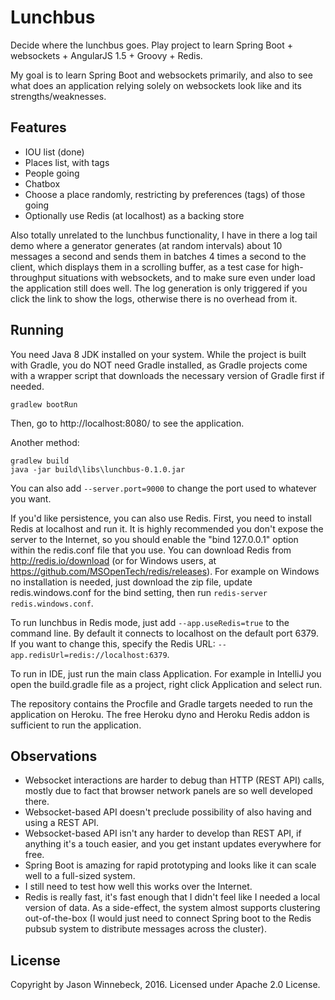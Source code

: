 # Lunchbus
Decide where the lunchbus goes. Play project to learn Spring Boot + websockets + AngularJS 1.5 + Groovy + Redis.

My goal is to learn Spring Boot and websockets primarily, and also to see what does an application relying solely on
websockets look like and its strengths/weaknesses.

## Features

- IOU list (done)
- Places list, with tags
- People going
- Chatbox
- Choose a place randomly, restricting by preferences (tags) of those going
- Optionally use Redis (at localhost) as a backing store

Also totally unrelated to the lunchbus functionality, I have in there a log tail demo where a generator generates (at
random intervals) about 10 messages a second and sends them in batches 4 times a second to the client, which displays
them in a scrolling buffer, as a test case for high-throughput situations with websockets, and to make sure even under
load the application still does well. The log generation is only triggered if you click the link to show the logs,
otherwise there is no overhead from it.

## Running

You need Java 8 JDK installed on your system. While the project is built with Gradle, you do NOT need Gradle installed,
as Gradle projects come with a wrapper script that downloads the necessary version of Gradle first if needed.

    gradlew bootRun

Then, go to http://localhost:8080/ to see the application.

Another method:

    gradlew build
    java -jar build\libs\lunchbus-0.1.0.jar

You can also add `--server.port=9000` to change the port used to whatever you want.

If you'd like persistence, you can also use Redis. First, you need to install Redis at localhost and run it. It is
highly recommended you don't expose the server to the Internet, so you should enable the "bind 127.0.0.1" option within
the redis.conf file that you use. You can download Redis from http://redis.io/download (or for Windows users, at
https://github.com/MSOpenTech/redis/releases). For example on Windows no installation is needed, just download the zip
file, update redis.windows.conf for the bind setting, then run `redis-server redis.windows.conf`.

To run lunchbus in Redis mode, just add `--app.useRedis=true` to the command line. By default it connects to localhost
on the default port 6379. If you want to change this, specify the Redis URL: `--app.redisUrl=redis://localhost:6379`.

To run in IDE, just run the main class Application. For example in IntelliJ you open the build.gradle file as a project,
right click Application and select run.

The repository contains the Procfile and Gradle targets needed to run the application on Heroku. The free Heroku dyno
and Heroku Redis addon is sufficient to run the application.

## Observations

- Websocket interactions are harder to debug than HTTP (REST API) calls, mostly due to fact that browser network panels
  are so well developed there.
- Websocket-based API doesn't preclude possibility of also having and using a REST API.
- Websocket-based API isn't any harder to develop than REST API, if anything it's a touch easier, and you get instant
  updates everywhere for free.
- Spring Boot is amazing for rapid prototyping and looks like it can scale well to a full-sized system.
- I still need to test how well this works over the Internet.
- Redis is really fast, it's fast enough that I didn't feel like I needed a local version of data. As a side-effect,
  the system almost supports clustering out-of-the-box (I would just need to connect Spring boot to the Redis pubsub
  system to distribute messages across the cluster).

## License

Copyright by Jason Winnebeck, 2016. Licensed under Apache 2.0 License.